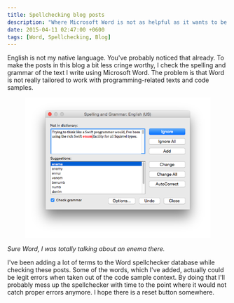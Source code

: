```yaml
---
title: Spellchecking blog posts
description: "Where Microsoft Word is not as helpful as it wants to be."
date: 2015-04-11 02:47:00 +0600
tags: [Word, Spellchecking, Blog]
---
```

English is not my native language. You've probably noticed that already. To make the posts in this blog a bit less cringe worthy, I check the spelling and grammar of the text I write using Microsoft Word. The problem is that Word is not really tailored to work with programming-related texts and code samples.
<!--more-->

<figure class="float-center">
<img src="/images/word-spellcheck.png" alt="Microsoft Word spell checking dialog with suggestion to replace 'enum' with 'enema'">
</figure>

*Sure Word, I was totally talking about an enema there.*

I've been adding a lot of terms to the Word spellchecker database while checking these posts. Some of the words, which I've added, actually could be legit errors when taken out of the code sample context. By doing that I'll probably mess up the spellchecker with time to the point where it would not catch proper errors anymore. I hope there is a reset button somewhere.